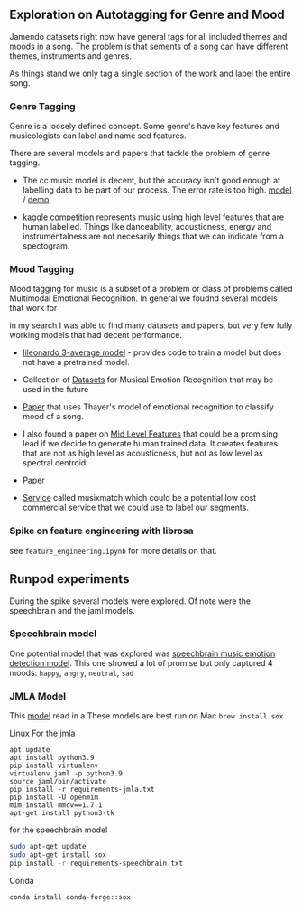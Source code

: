 ## Exploration on Autotagging for Genre and Mood
Jamendo datasets right now have general tags for all included themes and moods in a song. The problem is that sements of a song can have different themes, instruments and genres.

As things stand we only tag a single section of the work and label the entire song.

### Genre Tagging
Genre is a loosely defined concept. Some genre's have key features and musicologists can label and name sed features.

There are several models and papers that tackle the problem of genre tagging.

* The cc music model is decent, but the accuracy isn't good enough at labelling data to be part of our process. The error rate is too high. [model](https://huggingface.co/ccmusic-database/music_genre) / [demo](https://huggingface.co/spaces/ccmusic-database/music_genre)

* [kaggle competition](https://www.kaggle.com/datasets/vicsuperman/prediction-of-music-genre) represents music using high level features that are human labelled. Things like danceability, acousticness, energy and instrumentalness are not necesarily things that we can indicate from a spectogram.

### Mood Tagging

Mood tagging for music is a subset of a problem or class of problems called Multimodal Emotional Recognition. In general we foudnd several models that work for 

in my search I was able to find many datasets and papers, but very few fully working models that had decent performance.

* [lileonardo 3-average model](https://github.com/vibour/emotion-theme-recognition) - provides code to train a model but does not have a pretrained model.

* Collection of [Datasets](https://github.com/juansgomez87/datasets_emotion) for Musical Emotion Recognition that may be used in the future

* [Paper](https://cepdnaclk.github.io/e17-4yp-Music-Emotion-Recognition/) that uses Thayer's model of emotional recognition to classify mood of a song.

* I also found a paper on [Mid Level Features](https://archives.ismir.net/ismir2019/paper/000027.pdf) that could be a promising lead if we decide to generate human trained data. It creates features that are not as high level as acousticness, but not as low level as spectral centroid.

* [Paper](https://huggingface.co/papers/2308.14317)

* [Service](https://huggingface.co/case-studies/aws/musixmatch) called musixmatch which could be a potential low cost commercial service that we could use to label our segments.



### Spike on feature engineering with librosa
see `feature_engineering.ipynb` for more details on that.


## Runpod experiments
During the spike several models were explored. Of note were the speechbrain and the jaml models.

### Speechbrain model
One potential model that was explored was [speechbrain music emotion detection model](https://huggingface.co/speechbrain/emotion-recognition-wav2vec2-IEMOCAP). This one showed a lot of promise but only captured 4 moods: `happy`, `angry`, `neutral`, `sad`

### JMLA Model
This [model](https://huggingface.co/UniMus/OpenJMLA) read in a 
These models are best run on 
Mac
`brew install sox`

Linux
For the jmla
```
apt update
apt install python3.9
pip install virtualenv
virtualenv jaml -p python3.9
source jaml/bin/activate
pip install -r requirements-jmla.txt
pip install -U openmim
mim install mmcv==1.7.1
apt-get install python3-tk
```

for the speechbrain model
```bash
sudo apt-get update
sudo apt-get install sox
pip install -r requirements-speechbrain.txt
```

Conda
```
conda install conda-forge::sox
```